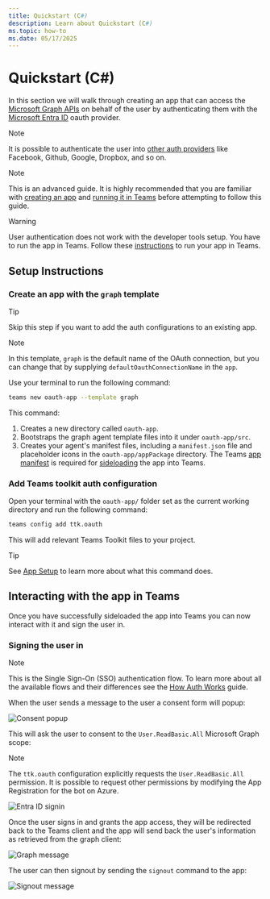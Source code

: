 ```yaml
---
title: Quickstart (C#)
description: Learn about Quickstart (C#)
ms.topic: how-to
ms.date: 05/17/2025
---
```


# Quickstart (C#)

In this section we will walk through creating an app that can access the [Microsoft Graph APIs](/graph/overview) on behalf of the user by authenticating them with the [Microsoft Entra ID](https://www.microsoft.com/security/business/identity-access/microsoft-entra-id) oauth provider. 

> [!NOTE]
> It is possible to authenticate the user into [other auth providers](/azure/bot-service/bot-builder-concept-identity-providers) like Facebook, Github, Google, Dropbox, and so on.

> [!NOTE]
> This is an advanced guide. It is highly recommended that you are familiar with [creating an app](https://microsoft.github.io/teams-ai/2.getting-started/1.quickstart.html) and [running it in Teams](https://microsoft.github.io/teams-ai/2.getting-started/3.running-in-teams.html) before attempting to follow this guide.

> [!WARNING]
> User authentication does not work with the developer tools setup. You have to run the app in Teams. Follow these [instructions](../../getting-started/running-in-teams#debugging-in-teams) to run your app in Teams.

## Setup Instructions

### Create an app with the `graph` template

> [!TIP]
> Skip this step if you want to add the auth configurations to an existing app.

> [!NOTE]
> In this template, `graph` is the default name of the OAuth connection, but you can change that by supplying `defaultOauthConnectionName` in the `app`.

Use your terminal to run the following command: 


```sh
teams new oauth-app --template graph
```


This command:
1. Creates a new directory called `oauth-app`.
2. Bootstraps the graph agent template files into it under `oauth-app/src`.
3. Creates your agent's manifest files, including a `manifest.json` file and placeholder icons in the `oauth-app/appPackage` directory. The Teams [app manifest](/microsoftteams/platform/resources/schema/manifest-schema) is required for [sideloading](/microsoftteams/platform/concepts/deploy-and-publish/apps-upload) the app into Teams.

### Add Teams toolkit auth configuration

Open your terminal with the `oauth-app/` folder set as the current working directory and run the following command:


```sh
teams config add ttk.oauth
```


This will add relevant Teams Toolkit files to your project.

> [!TIP]
> See [App Setup](./setup#using-teams-toolkit-with-the-teams-cli) to learn more about what this command does.

## Interacting with the app in Teams

Once you have successfully sideloaded the app into Teams you can now interact with it and sign the user in. 

### Signing the user in

> [!NOTE]
> This is the Single Sign-On (SSO) authentication flow. To learn more about all the available flows and their differences see the [How Auth Works](auth-sso) guide.

When the user sends a message to the user a consent form will popup:

![Consent popup](~assets/screenshots/auth-consent-popup.png)

This will ask the user to consent to the `User.ReadBasic.All` Microsoft Graph scope:

> [!NOTE]
> The `ttk.oauth` configuration explicitly requests the `User.ReadBasic.All` permission. It is possible to request other permissions by modifying the App Registration for the bot on Azure.

![Entra ID signin](~assets/screenshots/auth-entra-id-signin.png)

Once the user signs in and grants the app access, they will be redirected back to the Teams client and the app will send back the user's information as retrieved from the graph client:

![Graph message](~assets/screenshots/auth-graph-message.png)

The user can then signout by sending the `signout` command to the app:

![Signout message](~assets/screenshots/auth-signout-message.png)